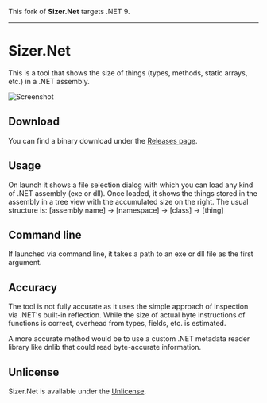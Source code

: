 This fork of **Sizer.Net** targets .NET 9.

---

# Sizer.Net
This is a tool that shows the size of things (types, methods, static arrays, etc.) in a .NET assembly.

![Screenshot](https://raw.githubusercontent.com/schellingb/sizer-net/master/README.png)

## Download
You can find a binary download under the [Releases page](https://github.com/schellingb/sizer-net/releases/latest).

## Usage
On launch it shows a file selection dialog with which you can load any kind of .NET assembly (exe or dll).
Once loaded, it shows the things stored in the assembly in a tree view with the accumulated size on the right.
The usual structure is:
[assembly name] → [namespace] → [class] → [thing]

## Command line
If launched via command line, it takes a path to an exe or dll file as the first argument.

## Accuracy
The tool is not fully accurate as it uses the simple approach of inspection via .NET's built-in reflection.
While the size of actual byte instructions of functions is correct, overhead from types, fields, etc. is estimated.

A more accurate method would be to use a custom .NET metadata reader library like dnlib that could read byte-accurate information.

## Unlicense
Sizer.Net is available under the [Unlicense](http://unlicense.org/).
